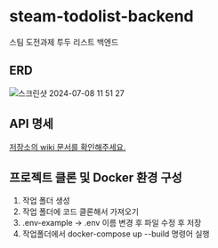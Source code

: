 # steam-todolist-backend
스팀 도전과제 투두 리스트 백엔드


## ERD
![스크린샷 2024-07-08 11 51 27](https://github.com/PHJ-a/steam-todolist-backend/assets/156567892/10ef3e58-cdbf-4de9-91e1-76c69997a3aa)
<br/>

## API 명세
[저장소의 wiki 문서를 확인해주세요.](https://github.com/PHJ-a/steam-todolist-backend/wiki/Todo)



## 프로젝트 클론 및 Docker 환경 구성
1. 작업 폴더 생성
2. 작업 폴더에 코드 클론해서 가져오기
3. .env-example -> .env 이름 변경 후 파일 수정 후 저장
4. 작업폴더에서 docker-compose up --build 명령어 실행
